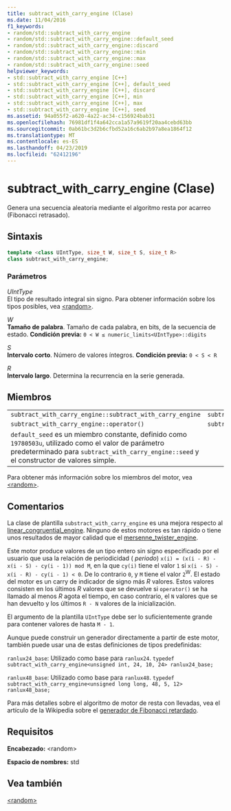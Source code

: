 ```yaml
---
title: subtract_with_carry_engine (Clase)
ms.date: 11/04/2016
f1_keywords:
- random/std::subtract_with_carry_engine
- random/std::subtract_with_carry_engine::default_seed
- random/std::subtract_with_carry_engine::discard
- random/std::subtract_with_carry_engine::min
- random/std::subtract_with_carry_engine::max
- random/std::subtract_with_carry_engine::seed
helpviewer_keywords:
- std::subtract_with_carry_engine [C++]
- std::subtract_with_carry_engine [C++], default_seed
- std::subtract_with_carry_engine [C++], discard
- std::subtract_with_carry_engine [C++], min
- std::subtract_with_carry_engine [C++], max
- std::subtract_with_carry_engine [C++], seed
ms.assetid: 94a055f2-a620-4a22-ac34-c156924bab31
ms.openlocfilehash: 76981df1f4a642cca1a57a9619f20aa4cebd63bb
ms.sourcegitcommit: 0ab61bc3d2b6cfbd52a16c6ab2b97a8ea1864f12
ms.translationtype: MT
ms.contentlocale: es-ES
ms.lasthandoff: 04/23/2019
ms.locfileid: "62412196"
---
```

# <a name="subtractwithcarryengine-class"></a>subtract_with_carry_engine (Clase)

Genera una secuencia aleatoria mediante el algoritmo resta por acarreo (Fibonacci retrasado).

## <a name="syntax"></a>Sintaxis

```cpp
template <class UIntType, size_t W, size_t S, size_t R>
class subtract_with_carry_engine;
```

### <a name="parameters"></a>Parámetros

*UIntType*<br/>
El tipo de resultado integral sin signo. Para obtener información sobre los tipos posibles, vea [\<random>](../standard-library/random.md).

*W*<br/>
**Tamaño de palabra**. Tamaño de cada palabra, en bits, de la secuencia de estado. **Condición previa:** `0 < W ≤ numeric_limits<UIntType>::digits`

*S*<br/>
**Intervalo corto**. Número de valores íntegros. **Condición previa:** `0 < S < R`

*R*<br/>
**Intervalo largo**. Determina la recurrencia en la serie generada.

## <a name="members"></a>Miembros

||||
|-|-|-|
|`subtract_with_carry_engine::subtract_with_carry_engine`|`subtract_with_carry_engine::min`|`subtract_with_carry_engine::discard`|
|`subtract_with_carry_engine::operator()`|`subtract_with_carry_engine::max`|`subtract_with_carry_engine::seed`|
|`default_seed` es un miembro constante, definido como `19780503u`, utilizado como el valor de parámetro predeterminado para `subtract_with_carry_engine::seed` y el constructor de valores simple.|||

Para obtener más información sobre los miembros del motor, vea [\<random>](../standard-library/random.md).

## <a name="remarks"></a>Comentarios

La clase de plantilla `substract_with_carry_engine` es una mejora respecto al [linear_congruential_engine](../standard-library/linear-congruential-engine-class.md). Ninguno de estos motores es tan rápido o tiene unos resultados de mayor calidad que el [mersenne_twister_engine](../standard-library/mersenne-twister-engine-class.md).

Este motor produce valores de un tipo entero sin signo especificado por el usuario que usa la relación de periodicidad ( *periodo*) `x(i) = (x(i - R) - x(i - S) - cy(i - 1)) mod M`, en la que `cy(i)` tiene el valor `1` si `x(i - S) - x(i - R) - cy(i - 1) < 0`. De lo contrario `0`, y `M` tiene el valor `2`<sup>W</sup>. El estado del motor es un carry de indicador de signo más *R* valores. Estos valores consisten en los últimos *R* valores que se devuelve si `operator()` se ha llamado al menos *R* agota el tiempo, en caso contrario, el `N` valores que se han devuelto y los últimos `R - N` valores de la inicialización.

El argumento de la plantilla `UIntType` debe ser lo suficientemente grande para contener valores de hasta `M - 1`.

Aunque puede construir un generador directamente a partir de este motor, también puede usar una de estas definiciones de tipos predefinidas:

`ranlux24_base`: Utilizado como base para `ranlux24`.
`typedef subtract_with_carry_engine<unsigned int, 24, 10, 24> ranlux24_base;`

`ranlux48_base`: Utilizado como base para `ranlux48`.
`typedef subtract_with_carry_engine<unsigned long long, 48, 5, 12> ranlux48_base;`

Para más detalles sobre el algoritmo de motor de resta con llevadas, vea el artículo de la Wikipedia sobre el [generador de Fibonacci retardado](https://en.wikipedia.org/wiki/Lagged_Fibonacci_generator).

## <a name="requirements"></a>Requisitos

**Encabezado:** \<random>

**Espacio de nombres:** std

## <a name="see-also"></a>Vea también

[\<random>](../standard-library/random.md)<br/>
